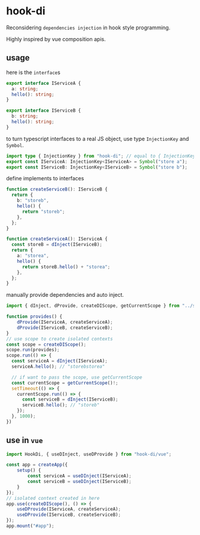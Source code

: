 # hook-di

Reconsidering `dependencies injection` in hook style programming.

Highly inspired by vue composition apis.

## usage

here is the `interface`s

```typescript
export interface IServiceA {
  a: string;
  hello(): string;
}

export interface IServiceB {
  b: string;
  hello(): string;
}
```

to turn typescript interfaces to a real JS object, use type `InjectionKey` and `Symbol`.

```typescript
import type { InjectionKey } from "hook-di"; // equal to { InjectionKey } from 'vue'
export const IServiceA: InjectionKey<IServiceA> = Symbol("store a");
export const IServiceB: InjectionKey<IServiceB> = Symbol("store b");
```

define implements to interfaces

```typescript
function createServiceB(): IServiceB {
  return {
    b: "storeb",
    hello() {
      return "storeb";
    },
  };
}

function createServiceA(): IServiceA {
  const storeB = dInject(IServiceB);
  return {
    a: "storea",
    hello() {
      return storeB.hello() + "storea";
    },
  };
}
```

manually provide dependencies and auto inject.

```typescript
import { dInject, dProvide, createDIScope, getCurrentScope } from "../src";

function provides() {  
    dProvide(IServiceA, createServiceA);
    dProvide(IServiceB, createServiceB);
}
// use scope to create isolated contexts
const scope = createDIScope();
scope.run(provides);
scope.run(() => {
  const serviceA = dInject(IServiceA);
  serviceA.hello(); // "storebstorea"

  // if want to pass the scope, use getCurrentScope
  const currentScope = getCurrentScope()!;
  setTimeout(() => {
    currentScope.run(() => {
      const serviceB = dInject(IServiceB);
      serviceB.hello(); // "storeb"
    });
  }, 1000);
})
```

## use in `vue`

```typescript
import HookDi, { useDInject, useDProvide } from "hook-di/vue";

const app = createApp({
    setup() {
        const serviceA = useDInject(IServiceA);
        const serviceB = useDInject(IServiceB);
    }
});
// isolated context created in here
app.use(createDIScope(), () => {
    useDProvide(IServiceA, createServiceA);
    useDProvide(IServiceB, createServiceB);
});
app.mount("#app");
```
